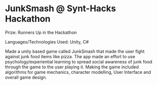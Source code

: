# JunkSmash @ Synt-Hacks Hackathon

Prize: Runners Up in the Hackathon

Languages/Technologies Used: Unity, C#

Made a unity based game called JunkSmash that made the user fight against junk food items like pizza. The app made an effort to use psychology/experiential learning to spread social awareness of junk food through the game to the user playing it. Making the game included algorithms for game mechanics, character modelling, User Interface and overall game design.
